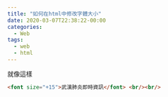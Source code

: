 ```yaml
---
title: "如何在html中修改字體大小"
date: 2020-03-07T22:38:22-00:00
categories:
  - Web
tags:
  - web
  - html
---
```

  
就像這樣  
```html
<font size="+15">武漢肺炎即時資訊</font> <br/><br/>
```  
